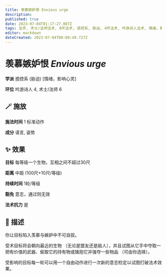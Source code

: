 ```yaml
---
title: 羡慕嫉妒恨 Envious urge
description: 
published: true
date: 2023-07-04T01:17:27.087Z
tags: 法术, 术士/法师法术, 6环法术, 惑控系, 胁迫, 4环法术, 吟游诗人法术, 情绪，影响心灵
editor: markdown
dateCreated: 2023-07-04T00:09:49.727Z
---
```


# **羡慕嫉妒恨** *Envious urge*

**学派** 惑控系 (胁迫) \[情绪，影响心灵\] 

**环位** 吟游诗人 4, 术士/法师 6

## 🪄 施放

**施法时间** 1 标准动作

**成分** 语言, 姿势

## ✨ 效果 

**目标** 每等级一个生物，互相之间不超过30尺 

**距离** 中距 (100尺+10尺/等级)  

**持续时间** 1轮/等级 

**豁免** 意志，通过则无效

**法术抗力** 是

## 📖 描述

你让目标陷入羡慕与嫉妒中不可自拔。

受术目标将会朝向最近的生物 （无论是盟友还是敌人），并且试图从它手中夺取一把有价值的武器、偷取它的持有物或擒抱它并强夺一些物品 （可由你选择）。

受影响的目标每一轮可以用一个自由动作进行一次新的意志检定以试图打破法术效果。
    